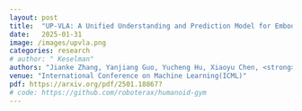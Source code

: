```yaml
---
layout: post
title:  "UP-VLA: A Unified Understanding and Prediction Model for Embodied Agent"
date:   2025-01-31
image: /images/upvla.png
categories: research
# author: " Keselman"
authors: "Jianke Zhang, Yanjiang Guo, Yucheng Hu, Xiaoyu Chen, <strong>Xiang Zhu</strong>, Jianyu Chen"
venue: "International Conference on Machine Learning(ICML)"
pdf: https://arxiv.org/pdf/2501.18867?
# code: https://github.com/roboterax/humanoid-gym
---
```

